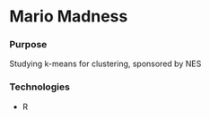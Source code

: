 # Mario Madness

### Purpose
Studying k-means for clustering, sponsored by NES

### Technologies
* R
